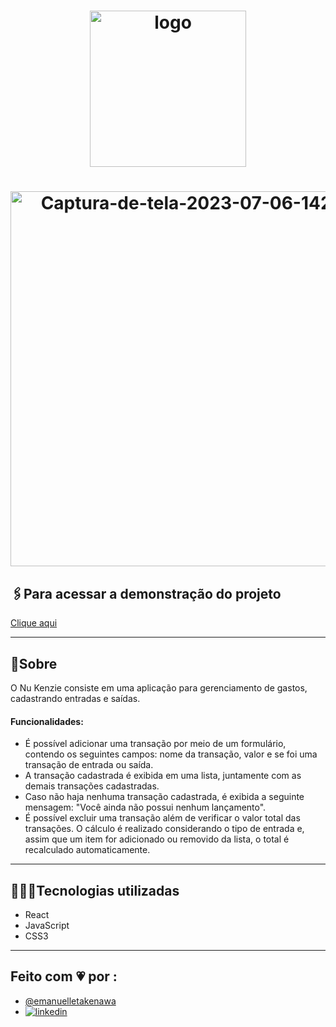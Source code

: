 <h1 align="center">
    <a href="https://imgbb.com/"><img src="https://i.ibb.co/xsSdXxy/logo.png" alt="logo" border="0" width="250"></a>
</h1>

<h1 align="center">
    <a href="https://ibb.co/Z1FyBC9"><img src="https://i.ibb.co/1JPHrxc/Captura-de-tela-2023-07-06-142659.png" alt="Captura-de-tela-2023-07-06-142659" border="0" width="600"></a>
</h1>


## 🖇️Para acessar a demonstração do projeto

[Clique aqui](https://nu-kenzie-orpin-eight.vercel.app/)



<hr>

## 📜Sobre

O Nu Kenzie consiste em uma aplicação para gerenciamento de gastos, cadastrando entradas e saídas.

#### Funcionalidades:
- É possível adicionar uma transação por meio de um formulário, contendo os seguintes campos: nome da transação, valor e se foi uma transação de entrada ou saída.
- A transação cadastrada é exibida em uma lista, juntamente com as demais transações cadastradas.
- Caso não haja nenhuma transação cadastrada, é exibida a seguinte mensagem: "Você ainda não possui nenhum lançamento".
- É possível excluir uma transação além de verificar o valor total das transações. O cálculo é realizado considerando o tipo de entrada e, assim que um item for adicionado ou removido da lista, o total é recalculado automaticamente.


<hr>

## 👩🏻‍💻Tecnologias utilizadas
- React
- JavaScript
- CSS3

<hr>

## Feito com 💗 por :
- [@emanuelletakenawa](https://github.com/emanuelletakenawa) <br>
- [![linkedin](https://img.shields.io/badge/linkedin-0A66C2?style=for-the-badge&logo=linkedin&logoColor=white)](https://www.linkedin.com/in/emanuelle-takenawa-32b6a1257)


